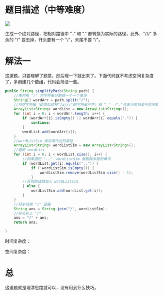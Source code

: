 # 题目描述（中等难度）

![](https://windliang.oss-cn-beijing.aliyuncs.com/71.jpg)

生成一个绝对路径，把相对路径中 ".." 和 "." 都转换为实际的路径，此外，"///" 多余的 "/" 要去掉，开头要有一个 "/"，末尾不要 "/"。

# 解法一

这道题，只要理解了题意，然后理一下就出来了。下面代码就不考虑空间复杂度了，多创建几个数组，代码会简洁一些。

```java
public String simplifyPath(String path) {
    //先利用 "/" 将字符串分割成一个一个单词
    String[] wordArr = path.split("/");
    //将空字符串（由类似这种"/a//c"的字符串产生）和 "." （"."代表当前目录不影响路径）去掉，保存到 wordList
    ArrayList<String> wordList = new ArrayList<String>();
    for (int i = 0; i < wordArr.length; i++) {
        if (wordArr[i].isEmpty() || wordArr[i].equals(".")) {
            continue;
        }
        wordList.add(wordArr[i]);
    }
    //wordListSim 保存简化后的路径
    ArrayList<String> wordListSim = new ArrayList<String>();
    //遍历 wordList
    for (int i = 0; i < wordList.size(); i++) {
        //如果遇到 ".."，wordListSim 就删除末尾的单词
        if (wordList.get(i).equals("..")) {
            if (!wordListSim.isEmpty()) {
                wordListSim.remove(wordListSim.size() - 1);
            }
        //否则的话就加入 wordListSim
        } else {
            wordListSim.add(wordList.get(i));
        }
    }
    //将单词用 "/" 连接
    String ans = String.join("/", wordListSim);
    //开头补上 "/"
    ans = "/" + ans;
    return ans;

}
```

时间复杂度：

空间复杂度：

# 总

这道题就是理清思路就可以，没有用到什么技巧。
